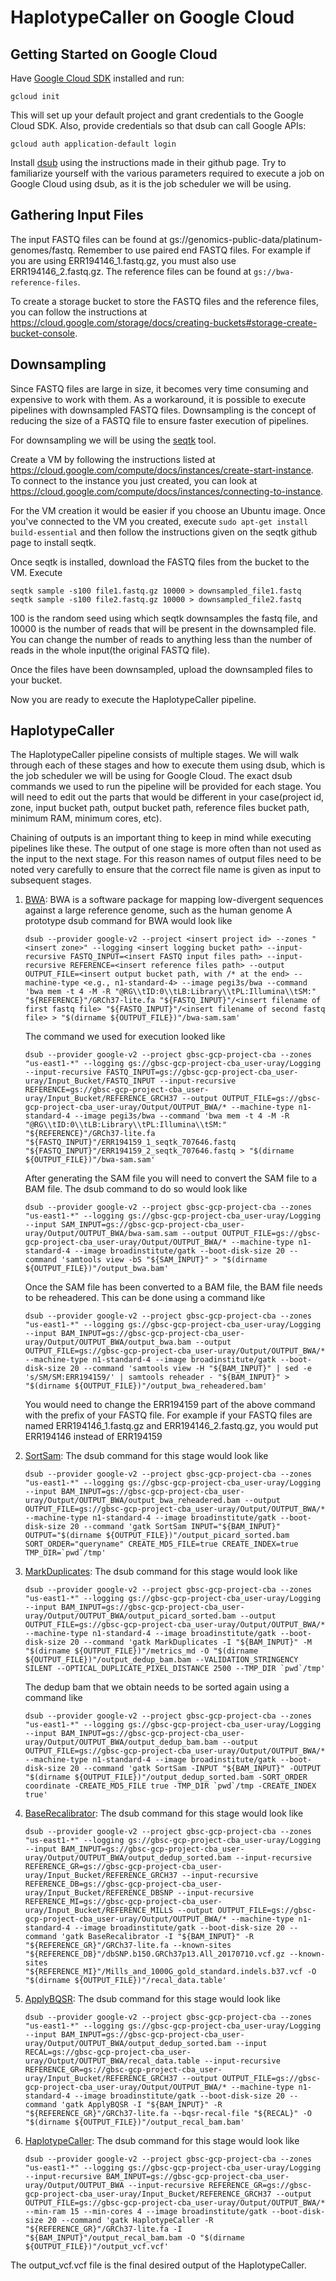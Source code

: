 # HaplotypeCaller on Google Cloud

## Getting Started on Google Cloud
Have [Google Cloud SDK](https://cloud.google.com/sdk/docs/quickstarts) installed and run:
```
gcloud init
```
This will set up your default project and grant credentials to the Google Cloud SDK. Also, provide credentials so that dsub can call Google APIs:
```
gcloud auth application-default login
```
Install [dsub](https://github.com/DataBiosphere/dsub) using the instructions made in their github page. Try to familiarize yourself with the various parameters required to execute a job on Google Cloud using dsub, as it is the job scheduler we will be using.

## Gathering Input Files
The input FASTQ files can be found at gs://genomics-public-data/platinum-genomes/fastq. Remember to use paired end FASTQ files. For example if you are using ERR194146_1.fastq.gz, you must also use ERR194146_2.fastq.gz. The reference files can be found at ```gs://bwa-reference-files```.

To create a storage bucket to store the FASTQ files and the reference files, you can follow the instructions at https://cloud.google.com/storage/docs/creating-buckets#storage-create-bucket-console.

## Downsampling
Since FASTQ files are large in size, it becomes very time consuming and expensive to work with them. As a workaround, it is possible to execute pipelines with downsampled FASTQ files. Downsampling is the concept of reducing the size of a FASTQ file to ensure faster execution of pipelines.

For downsampling we will be using the [seqtk](https://github.com/lh3/seqtk) tool. 

Create a VM by following the instructions listed at https://cloud.google.com/compute/docs/instances/create-start-instance. To connect to the instance you just created, you can look at https://cloud.google.com/compute/docs/instances/connecting-to-instance.

For the VM creation it would be easier if you choose an Ubuntu image. Once you've connected to the VM you created, execute ```sudo apt-get install build-essential``` and then follow the instructions given on the seqtk github page to install seqtk.

Once seqtk is installed, download the FASTQ files from the bucket to the VM. Execute
```
seqtk sample -s100 file1.fastq.gz 10000 > downsampled_file1.fastq
seqtk sample -s100 file2.fastq.gz 10000 > downsampled_file2.fastq
```
100 is the random seed using which seqtk downsamples the fastq file, and 10000 is the number of reads that will be present in the downsampled file. You can change the number of reads to anything less than the number of reads in the whole input(the original FASTQ file).

Once the files have been downsampled, upload the downsampled files to your bucket.

Now you are ready to execute the HaplotypeCaller pipeline.

## HaplotypeCaller
The HaplotypeCaller pipeline consists of multiple stages. We will walk through each of these stages and how to execute them using dsub, which is the job scheduler we will be using for Google Cloud. The exact dsub commands we used to run the pipeline will be provided for each stage. You will need to edit out the parts that would be different in your case(project id, zone, input bucket path, output bucket path, reference files bucket path, minimum RAM, minimum cores, etc).

Chaining of outputs is an important thing to keep in mind while executing pipelines like these. The output of one stage is more often than not used as the input to the next stage. For this reason names of output files need to be noted very carefully to ensure that the correct file name is given as input to subsequent stages.

1. [BWA](http://bio-bwa.sourceforge.net/): BWA is a software package for mapping low-divergent sequences against a large reference genome, such as the human genome
   A prototype dsub command for BWA would look like
   
   ```dsub --provider google-v2 --project <insert project id> --zones "<insert zone>" --logging <insert logging bucket path> --input-recursive FASTQ_INPUT=<insert FASTQ input files path> --input-recursive REFERENCE=<insert reference files path> --output OUTPUT_FILE=<insert output bucket path, with /* at the end> --machine-type <e.g., n1-standard-4> --image pegi3s/bwa --command 'bwa mem -t 4 -M -R "@RG\\tID:0\\tLB:Library\\tPL:Illumina\\tSM:" "${REFERENCE}"/GRCh37-lite.fa "${FASTQ_INPUT}"/<insert filename of first fastq file> "${FASTQ_INPUT}"/<insert filename of second fastq file> > "$(dirname ${OUTPUT_FILE})"/bwa-sam.sam'```
   
   The command we used for execution looked like 
   
   ```dsub --provider google-v2 --project gbsc-gcp-project-cba --zones "us-east1-*" --logging gs://gbsc-gcp-project-cba_user-uray/Logging --input-recursive FASTQ_INPUT=gs://gbsc-gcp-project-cba_user-uray/Input_Bucket/FASTQ_INPUT --input-recursive REFERENCE=gs://gbsc-gcp-project-cba_user-uray/Input_Bucket/REFERENCE_GRCH37 --output OUTPUT_FILE=gs://gbsc-gcp-project-cba_user-uray/Output/OUTPUT_BWA/* --machine-type n1-standard-4 --image pegi3s/bwa --command 'bwa mem -t 4 -M -R "@RG\\tID:0\\tLB:Library\\tPL:Illumina\\tSM:" "${REFERENCE}"/GRCh37-lite.fa "${FASTQ_INPUT}"/ERR194159_1_seqtk_707646.fastq "${FASTQ_INPUT}"/ERR194159_2_seqtk_707646.fastq > "$(dirname ${OUTPUT_FILE})"/bwa-sam.sam'```
   
   After generating the SAM file you will need to convert the SAM file to a BAM file. The dsub command to do so would look like
   
   ```dsub --provider google-v2 --project gbsc-gcp-project-cba --zones "us-east1-*" --logging gs://gbsc-gcp-project-cba_user-uray/Logging --input SAM_INPUT=gs://gbsc-gcp-project-cba_user-uray/Output/OUTPUT_BWA/bwa-sam.sam --output OUTPUT_FILE=gs://gbsc-gcp-project-cba_user-uray/Output/OUTPUT_BWA/* --machine-type n1-standard-4 --image broadinstitute/gatk --boot-disk-size 20 --command 'samtools view -bS "${SAM_INPUT}" > "$(dirname ${OUTPUT_FILE})"/output_bwa.bam'```
   
   Once the SAM file has been converted to a BAM file, the BAM file needs to be reheadered. This can be done using a command like
   
   ```dsub --provider google-v2 --project gbsc-gcp-project-cba --zones "us-east1-*" --logging gs://gbsc-gcp-project-cba_user-uray/Logging --input BAM_INPUT=gs://gbsc-gcp-project-cba_user-uray/Output/OUTPUT_BWA/output_bwa.bam --output OUTPUT_FILE=gs://gbsc-gcp-project-cba_user-uray/Output/OUTPUT_BWA/* --machine-type n1-standard-4 --image broadinstitute/gatk --boot-disk-size 20 --command 'samtools view -H "${BAM_INPUT}" | sed -e 's/SM/SM:ERR194159/' | samtools reheader - "${BAM_INPUT}" > "$(dirname ${OUTPUT_FILE})"/output_bwa_reheadered.bam'```
   
   You would need to change the ERR194159 part of the above command with the prefix of your FASTQ file. For example if your FASTQ files are named ERR194146_1.fastq.gz and ERR194146_2.fastq.gz, you would put ERR194146 instead of ERR194159
2. [SortSam](https://gatk.broadinstitute.org/hc/en-us/articles/360036510732-SortSam-Picard): The dsub command for this stage would look like
   
   ```dsub --provider google-v2 --project gbsc-gcp-project-cba --zones "us-east1-*" --logging gs://gbsc-gcp-project-cba_user-uray/Logging --input BAM_INPUT=gs://gbsc-gcp-project-cba_user-uray/Output/OUTPUT_BWA/output_bwa_reheadered.bam --output OUTPUT_FILE=gs://gbsc-gcp-project-cba_user-uray/Output/OUTPUT_BWA/* --machine-type n1-standard-4 --image broadinstitute/gatk --boot-disk-size 20 --command 'gatk SortSam INPUT="${BAM_INPUT}" OUTPUT="$(dirname ${OUTPUT_FILE})"/output_picard_sorted.bam SORT_ORDER="queryname" CREATE_MD5_FILE=true CREATE_INDEX=true TMP_DIR=`pwd`/tmp'```

3. [MarkDuplicates](https://gatk.broadinstitute.org/hc/en-us/articles/360037052812-MarkDuplicates-Picard): The dsub command for this stage would look like

   ```dsub --provider google-v2 --project gbsc-gcp-project-cba --zones "us-east1-*" --logging gs://gbsc-gcp-project-cba_user-uray/Logging --input BAM_INPUT=gs://gbsc-gcp-project-cba_user-uray/Output/OUTPUT_BWA/output_picard_sorted.bam --output OUTPUT_FILE=gs://gbsc-gcp-project-cba_user-uray/Output/OUTPUT_BWA/* --machine-type n1-standard-4 --image broadinstitute/gatk --boot-disk-size 20 --command 'gatk MarkDuplicates -I "${BAM_INPUT}" -M "$(dirname ${OUTPUT_FILE})"/metrics_md -O "$(dirname ${OUTPUT_FILE})"/output_dedup_bam.bam --VALIDATION_STRINGENCY SILENT --OPTICAL_DUPLICATE_PIXEL_DISTANCE 2500 --TMP_DIR `pwd`/tmp'```
   
   The dedup bam that we obtain needs to be sorted again using a command like
   
   ```dsub --provider google-v2 --project gbsc-gcp-project-cba --zones "us-east1-*" --logging gs://gbsc-gcp-project-cba_user-uray/Logging --input BAM_INPUT=gs://gbsc-gcp-project-cba_user-uray/Output/OUTPUT_BWA/output_dedup_bam.bam --output OUTPUT_FILE=gs://gbsc-gcp-project-cba_user-uray/Output/OUTPUT_BWA/* --machine-type n1-standard-4 --image broadinstitute/gatk --boot-disk-size 20 --command 'gatk SortSam -INPUT "${BAM_INPUT}" -OUTPUT "$(dirname ${OUTPUT_FILE})"/output_dedup_sorted.bam -SORT_ORDER coordinate -CREATE_MD5_FILE true -TMP_DIR `pwd`/tmp -CREATE_INDEX true'```
   
4. [BaseRecalibrator](https://gatk.broadinstitute.org/hc/en-us/articles/360036898312-BaseRecalibrator): The dsub command for this stage would look like

   ```dsub --provider google-v2 --project gbsc-gcp-project-cba --zones "us-east1-*" --logging gs://gbsc-gcp-project-cba_user-uray/Logging --input BAM_INPUT=gs://gbsc-gcp-project-cba_user-uray/Output/OUTPUT_BWA/output_dedup_sorted.bam --input-recursive REFERENCE_GR=gs://gbsc-gcp-project-cba_user-uray/Input_Bucket/REFERENCE_GRCH37 --input-recursive REFERENCE_DB=gs://gbsc-gcp-project-cba_user-uray/Input_Bucket/REFERENCE_DBSNP --input-recursive REFERENCE_MI=gs://gbsc-gcp-project-cba_user-uray/Input_Bucket/REFERENCE_MILLS --output OUTPUT_FILE=gs://gbsc-gcp-project-cba_user-uray/Output/OUTPUT_BWA/* --machine-type n1-standard-4 --image broadinstitute/gatk --boot-disk-size 20 --command 'gatk BaseRecalibrator -I "${BAM_INPUT}" -R "${REFERENCE_GR}"/GRCh37-lite.fa --known-sites "${REFERENCE_DB}"/dbSNP.b150.GRCh37p13.All_20170710.vcf.gz --known-sites "${REFERENCE_MI}"/Mills_and_1000G_gold_standard.indels.b37.vcf -O "$(dirname ${OUTPUT_FILE})"/recal_data.table'```
   
5. [ApplyBQSR](https://gatk.broadinstitute.org/hc/en-us/articles/360037055712-ApplyBQSR): The dsub command for this stage would look like

   ```dsub --provider google-v2 --project gbsc-gcp-project-cba --zones "us-east1-*" --logging gs://gbsc-gcp-project-cba_user-uray/Logging --input BAM_INPUT=gs://gbsc-gcp-project-cba_user-uray/Output/OUTPUT_BWA/output_dedup_sorted.bam --input RECAL=gs://gbsc-gcp-project-cba_user-uray/Output/OUTPUT_BWA/recal_data.table --input-recursive REFERENCE_GR=gs://gbsc-gcp-project-cba_user-uray/Input_Bucket/REFERENCE_GRCH37 --output OUTPUT_FILE=gs://gbsc-gcp-project-cba_user-uray/Output/OUTPUT_BWA/* --machine-type n1-standard-4 --image broadinstitute/gatk --boot-disk-size 20 --command 'gatk ApplyBQSR -I "${BAM_INPUT}" -R "${REFERENCE_GR}"/GRCh37-lite.fa --bqsr-recal-file "${RECAL}" -O "$(dirname ${OUTPUT_FILE})"/output_recal_bam.bam'```
   
6. [HaplotypeCaller](https://gatk.broadinstitute.org/hc/en-us/articles/360037225632-HaplotypeCaller): The dsub command for this stage would look like

   ```dsub --provider google-v2 --project gbsc-gcp-project-cba --zones "us-east1-*" --logging gs://gbsc-gcp-project-cba_user-uray/Logging --input-recursive BAM_INPUT=gs://gbsc-gcp-project-cba_user-uray/Output/OUTPUT_BWA --input-recursive REFERENCE_GR=gs://gbsc-gcp-project-cba_user-uray/Input_Bucket/REFERENCE_GRCH37 --output OUTPUT_FILE=gs://gbsc-gcp-project-cba_user-uray/Output/OUTPUT_BWA/* --min-ram 15 --min-cores 4 --image broadinstitute/gatk --boot-disk-size 20 --command 'gatk HaplotypeCaller -R "${REFERENCE_GR}"/GRCh37-lite.fa -I "${BAM_INPUT}"/output_recal_bam.bam -O "$(dirname ${OUTPUT_FILE})"/output_vcf.vcf'```
   
The output_vcf.vcf file is the final desired output of the HaplotypeCaller.
